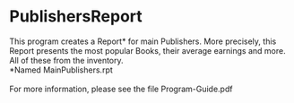 # PublishersReport
This program creates a Report* for main Publishers. More precisely, this Report presents the most popular Books, their average earnings and more. All of these from the inventory.
<br/>
*Named MainPublishers.rpt
<br/>
<br/>
For more information, please see the file Program-Guide.pdf 
